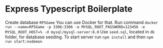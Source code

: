 # Express Typescript Boilerplate
Create database `RPSGame`
You can use Docker for that. Run command `docker run --name=RPSGame -p 3306:3306 -e MYSQL_ROOT_PASSWORD=123456 -e MYSQL_ROOT_HOST=% -d mysql/mysql-server:8.0`
Use `seed.sql`, located in `db` folder, for database seeding.
To start server run `npm install` and then `npm run start:nodemon`
